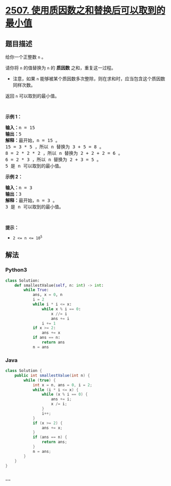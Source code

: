 # [2507. 使用质因数之和替换后可以取到的最小值](https://leetcode-cn.com/problems/smallest-value-after-replacing-with-sum-of-prime-factors)

## 题目描述

<!-- 这里写题目描述 -->

<p>给你一个正整数 <code>n</code> 。</p>

<p>请你将 <code>n</code> 的值替换为 <code>n</code> 的 <strong>质因数</strong> 之和，重复这一过程。</p>

<ul>
	<li>注意，如果 <code>n</code> 能够被某个质因数多次整除，则在求和时，应当包含这个质因数同样次数。</li>
</ul>

<p>返回<em> </em><code>n</code><em> </em>可以取到的最小值。</p>

<p>&nbsp;</p>

<p><strong>示例 1：</strong></p>

<pre><strong>输入：</strong>n = 15
<strong>输出：</strong>5
<strong>解释：</strong>最开始，n = 15 。
15 = 3 * 5 ，所以 n 替换为 3 + 5 = 8 。
8 = 2 * 2 * 2 ，所以 n 替换为 2 + 2 + 2 = 6 。
6 = 2 * 3 ，所以 n 替换为 2 + 3 = 5 。
5 是 n 可以取到的最小值。
</pre>

<p><strong>示例 2：</strong></p>

<pre><strong>输入：</strong>n = 3
<strong>输出：</strong>3
<strong>解释：</strong>最开始，n = 3 。
3 是 n 可以取到的最小值。</pre>

<p>&nbsp;</p>

<p><strong>提示：</strong></p>

<ul>
	<li><code>2 &lt;= n &lt;= 10<sup>5</sup></code></li>
</ul>


## 解法

<!-- 这里可写通用的实现逻辑 -->

<!-- tabs:start -->

### **Python3**

<!-- 这里可写当前语言的特殊实现逻辑 -->

```python
class Solution:
    def smallestValue(self, n: int) -> int:
        while True:
            ans, x = 0, n
            i = 2
            while i * i <= x:
                while x % i == 0:
                    x //= i
                    ans += i
                i += 1
            if x >= 2:
                ans += x
            if ans == n:
                return ans
            n = ans
```

### **Java**

<!-- 这里可写当前语言的特殊实现逻辑 -->

```java
class Solution {
    public int smallestValue(int n) {
        while (true) {
            int x = n, ans = 0, i = 2;
            while (i * i <= x) {
                while (x % i == 0) {
                    ans += i;
                    x /= i;
                }
                i++;
            }
            if (x >= 2) {
                ans += x;
            }
            if (ans == n) {
                return ans;
            }
            n = ans;
        }
    }
}
```

### **...**

```

```

<!-- tabs:end -->
